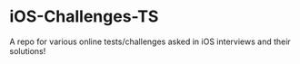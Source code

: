 # iOS-Challenges-TS
A repo for various online tests/challenges asked in iOS interviews and their solutions!
